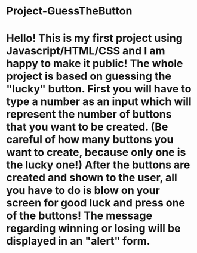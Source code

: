 # Project-GuessTheButton
# Hello! This is my first project using Javascript/HTML/CSS and I am happy to make it public! The whole project is based on guessing the "lucky" button. First you will have to type a number as an input which will represent the number of buttons that you want to be created. (Be careful of how many buttons you want to create, because only one is the lucky one!) After the buttons are created and shown to the user, all you have to do is blow on your screen for good luck and press one of the buttons! The message regarding winning or losing will be displayed in an "alert" form.
